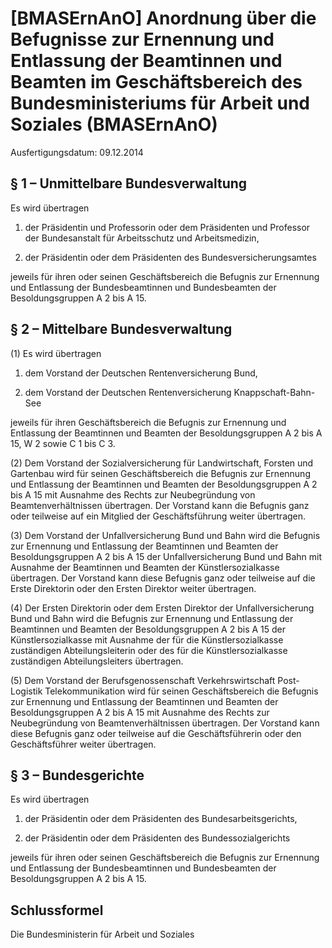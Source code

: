 # [BMASErnAnO] Anordnung über die Befugnisse zur Ernennung und Entlassung der Beamtinnen und Beamten im Geschäftsbereich des Bundesministeriums für Arbeit und Soziales  (BMASErnAnO)

Ausfertigungsdatum: 09.12.2014

 

## § 1 – Unmittelbare Bundesverwaltung

Es wird übertragen

1. der Präsidentin und Professorin oder dem Präsidenten und Professor der Bundesanstalt für Arbeitsschutz und Arbeitsmedizin,

2. der Präsidentin oder dem Präsidenten des Bundesversicherungsamtes

jeweils für ihren oder seinen Geschäftsbereich die Befugnis zur Ernennung und Entlassung der Bundesbeamtinnen und Bundesbeamten der Besoldungsgruppen A 2 bis A 15.


## § 2 – Mittelbare Bundesverwaltung

(1) Es wird übertragen

1. dem Vorstand der Deutschen Rentenversicherung Bund,

2. dem Vorstand der Deutschen Rentenversicherung Knappschaft-Bahn-See

jeweils für ihren Geschäftsbereich die Befugnis zur Ernennung und Entlassung der Beamtinnen und Beamten der Besoldungsgruppen A 2 bis A 15, W 2 sowie C 1 bis C 3.

(2) Dem Vorstand der Sozialversicherung für Landwirtschaft, Forsten und Gartenbau wird für seinen Geschäftsbereich die Befugnis zur Ernennung und Entlassung der Beamtinnen und Beamten der Besoldungsgruppen A 2 bis A 15 mit Ausnahme des Rechts zur Neubegründung von Beamtenverhältnissen übertragen. Der Vorstand kann die Befugnis ganz oder teilweise auf ein Mitglied der Geschäftsführung weiter übertragen.

(3) Dem Vorstand der Unfallversicherung Bund und Bahn wird die Befugnis zur Ernennung und Entlassung der Beamtinnen und Beamten der Besoldungsgruppen A 2 bis A 15 der Unfallversicherung Bund und Bahn mit Ausnahme der Beamtinnen und Beamten der Künstlersozialkasse übertragen. Der Vorstand kann diese Befugnis ganz oder teilweise auf die Erste Direktorin oder den Ersten Direktor weiter übertragen.

(4) Der Ersten Direktorin oder dem Ersten Direktor der Unfallversicherung Bund und Bahn wird die Befugnis zur Ernennung und Entlassung der Beamtinnen und Beamten der Besoldungsgruppen A 2 bis A 15 der Künstlersozialkasse mit Ausnahme der für die Künstlersozialkasse zuständigen Abteilungsleiterin oder des für die Künstlersozialkasse zuständigen Abteilungsleiters übertragen.

(5) Dem Vorstand der Berufsgenossenschaft Verkehrswirtschaft Post-Logistik Telekommunikation wird für seinen Geschäftsbereich die Befugnis zur Ernennung und Entlassung der Beamtinnen und Beamten der Besoldungsgruppen A 2 bis A 15 mit Ausnahme des Rechts zur Neubegründung von Beamtenverhältnissen übertragen. Der Vorstand kann diese Befugnis ganz oder teilweise auf die Geschäftsführerin oder den Geschäftsführer weiter übertragen.


## § 3 – Bundesgerichte

Es wird übertragen

1. der Präsidentin oder dem Präsidenten des Bundesarbeitsgerichts,

2. der Präsidentin oder dem Präsidenten des Bundessozialgerichts

jeweils für ihren oder seinen Geschäftsbereich die Befugnis zur Ernennung und Entlassung der Bundesbeamtinnen und Bundesbeamten der Besoldungsgruppen A 2 bis A 15.


## Schlussformel

Die Bundesministerin für Arbeit und Soziales
